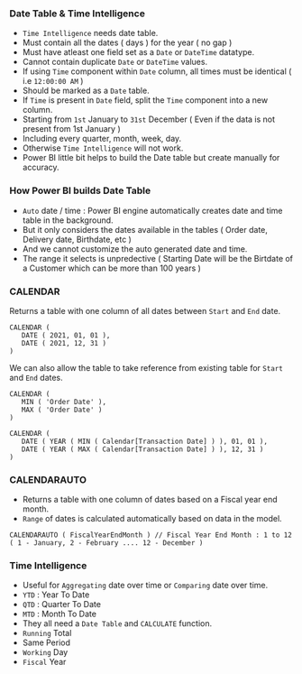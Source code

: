 ### Date Table & Time Intelligence

- `Time Intelligence` needs date table.
- Must contain all the dates ( days ) for the year ( no gap )
- Must have atleast one field set as a `Date` or `DateTime` datatype.
- Cannot contain duplicate `Date` or `DateTime` values.
- If using `Time` component within `Date` column, all times must be identical ( i.e `12:00:00 AM` )
- Should be marked as a `Date` table.
- If `Time` is present in `Date` field, split the `Time` component into a new column.
- Starting from `1st` January to `31st` December ( Even if the data is not present from 1st January )
- Including every quarter, month, week, day.
- Otherwise `Time Intelligence` will not work. 
- Power BI little bit helps to build the Date table but create manually for accuracy.

### How Power BI builds Date Table 

- `Auto` date / time : Power BI engine automatically creates date and time table in the background.
- But it only considers the dates available in the tables ( Order date, Delivery date, Birthdate, etc )
- And we cannot customize the auto generated date and time.
- The range it selects is unpredective ( Starting Date will be the Birtdate of a Customer which can be more than 100 years )

### CALENDAR

Returns a table with one column of all dates between `Start` and `End` date. 

```
CALENDAR (
   DATE ( 2021, 01, 01 ),
   DATE ( 2021, 12, 31 )
)
```

We can also allow the table to take reference from existing table for `Start` and `End` dates.

```
CALENDAR (
   MIN ( 'Order Date' ),
   MAX ( 'Order Date' )
)
```

```
CALENDAR (
   DATE ( YEAR ( MIN ( Calendar[Transaction Date] ) ), 01, 01 ),
   DATE ( YEAR ( MAX ( Calendar[Transaction Date] ) ), 12, 31 )
)
```

### CALENDARAUTO

- Returns a table with one column of dates based on a Fiscal year end month.
- `Range` of dates is calculated automatically based on data in the model.

```DAX
CALENDARAUTO ( FiscalYearEndMonth ) // Fiscal Year End Month : 1 to 12 ( 1 - January, 2 - February .... 12 - December )
```

### Time Intelligence

- Useful for `Aggregating` date over time or `Comparing` date over time.
- `YTD` : Year To Date
- `QTD` : Quarter To Date
- `MTD` : Month To Date
- They all need a `Date Table` and `CALCULATE` function.
- `Running` Total
- Same Period
- `Working` Day
- `Fiscal` Year
